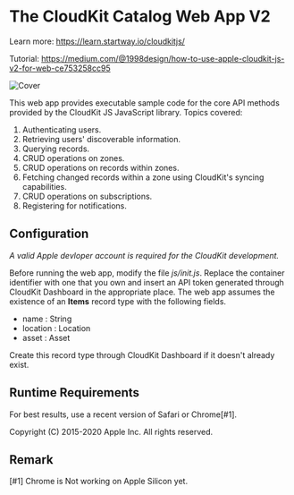 # The CloudKit Catalog Web App V2

Learn more: https://learn.startway.io/cloudkitjs/

Tutorial: https://medium.com/@1998design/how-to-use-apple-cloudkit-js-v2-for-web-ce753258cc95

![Cover](https://cdn-images-1.medium.com/max/2600/1*ES7GB2vsVS_-b7zHu60OyA.png)

This web app provides executable sample code for the core API methods provided by the CloudKit JS JavaScript library. 
Topics covered:

1. Authenticating users.
2. Retrieving users' discoverable information.
3. Querying records.
4. CRUD operations on zones.
5. CRUD operations on records within zones.
6. Fetching changed records within a zone using CloudKit's syncing capabilities.
7. CRUD operations on subscriptions.
8. Registering for notifications.

## Configuration

*A valid Apple devloper account is required for the CloudKit development.*

Before running the web app, modify the file *js/init.js*. Replace the container identifier with one that you own and insert an
API token generated through CloudKit Dashboard in the appropriate place. The web app assumes the existence of an **Items**
record type with the following fields.

* name : String
* location : Location
* asset : Asset

Create this record type through CloudKit Dashboard if it doesn't already exist.

## Runtime Requirements
 
For best results, use a recent version of Safari or Chrome[#1].

Copyright (C) 2015-2020 Apple Inc. All rights reserved.

## Remark
[#1] Chrome is Not working on Apple Silicon yet.
